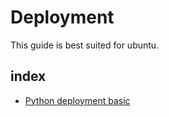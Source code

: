 # Deployment
This guide is best suited for ubuntu.

## index 
- [Python deployment basic](python-deployment-basic)